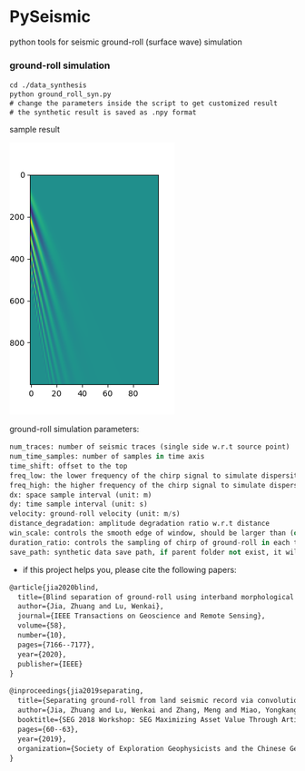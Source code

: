 # PySeismic

python tools for seismic ground-roll (surface wave) simulation

### ground-roll simulation

```
cd ./data_synthesis
python ground_roll_syn.py 
# change the parameters inside the script to get customized result
# the synthetic result is saved as .npy format
```

sample result

![syn_groundroll](./asset/Figure_1.png)


ground-roll simulation parameters:

```python
num_traces: number of seismic traces (single side w.r.t source point)
num_time_samples: number of samples in time axis
time_shift: offset to the top
freq_low: the lower frequency of the chirp signal to simulate dispersity
freq_high: the higher frequency of the chirp signal to simulate dispersity
dx: space sample interval (unit: m)
dy: time sample interval (unit: s)
velocity: ground-roll velocity (unit: m/s)
distance_degradation: amplitude degradation ratio w.r.t distance
win_scale: controls the smooth edge of window, should be larger than (or equal to) 2, the larger the shearer
duration_ratio: controls the sampling of chirp of ground-roll in each trace
save_path: synthetic data save path, if parent folder not exist, it will be created
```



* if this project helps you, please cite the following papers:

```latex
@article{jia2020blind,
  title={Blind separation of ground-roll using interband morphological similarity and pattern coding},
  author={Jia, Zhuang and Lu, Wenkai},
  journal={IEEE Transactions on Geoscience and Remote Sensing},
  volume={58},
  number={10},
  pages={7166--7177},
  year={2020},
  publisher={IEEE}
}
```

```latex
@inproceedings{jia2019separating,
  title={Separating ground-roll from land seismic record via convolutional neural network},
  author={Jia, Zhuang and Lu, Wenkai and Zhang, Meng and Miao, Yongkang},
  booktitle={SEG 2018 Workshop: SEG Maximizing Asset Value Through Artificial Intelligence and Machine Learning, Beijing, China, 17-19 September 2018},
  pages={60--63},
  year={2019},
  organization={Society of Exploration Geophysicists and the Chinese Geophysical Society}
}
```